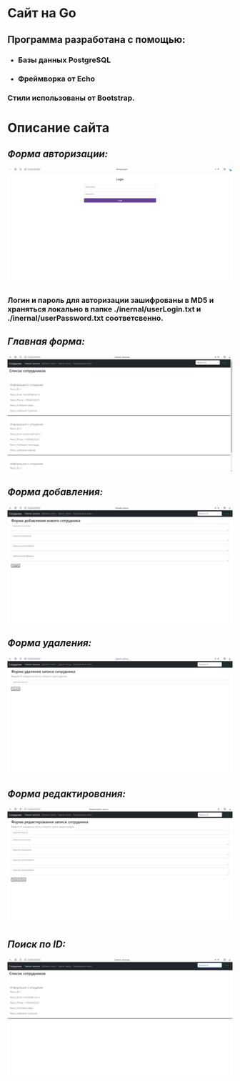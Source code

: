 # Сайт на Go
## Программа  разработана с помощью: 
- ### Базы данных PostgreSQL 
- ### Фреймворка от Echo
  
### Стили использованы от Bootstrap.
# Описание сайта
## *Форма авторизации:*
![Главная форма](/TaskWithEcho-Postgres-HTML/photo/Auth.jpg)
### Логин и пароль для авторизации зашифрованы в MD5 и храняться локально в папке ./inernal/userLogin.txt и ./inernal/userPassword.txt соответсвенно.

## *Главная форма:*
![Главная форма](/TaskWithEcho-Postgres-HTML/photo/mainForm.jpg)

## *Форма добавления:*
![Добавить запись](/TaskWithEcho-Postgres-HTML/photo/add.jpg)

## *Форма удаления:*
![Удалить запись](/TaskWithEcho-Postgres-HTML/photo/delete.jpg)

## *Форма редактирования:*
![Редактировать запись](/TaskWithEcho-Postgres-HTML/photo/edit.jpg)

## *Поиск по ID:*
![Найти по id](/TaskWithEcho-Postgres-HTML/photo/search.jpg)